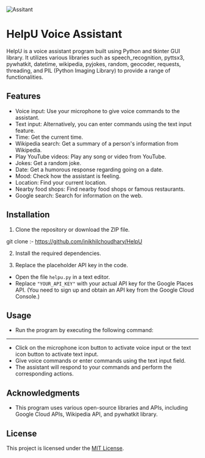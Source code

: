 
![Assitant](https://github.com/inikhilchoudhary/HelpU-Assistant-/assets/94347474/307c33db-e291-4525-88ca-02575776340a)



# HelpU Voice Assistant

HelpU is a voice assistant program built using Python and tkinter GUI library. It utilizes various libraries such as speech_recognition, pyttsx3, pywhatkit, datetime, wikipedia, pyjokes, random, geocoder, requests, threading, and PIL (Python Imaging Library) to provide a range of functionalities.

## Features

- Voice input: Use your microphone to give voice commands to the assistant.
- Text input: Alternatively, you can enter commands using the text input feature.
- Time: Get the current time.
- Wikipedia search: Get a summary of a person's information from Wikipedia.
- Play YouTube videos: Play any song or video from YouTube.
- Jokes: Get a random joke.
- Date: Get a humorous response regarding going on a date.
- Mood: Check how the assistant is feeling.
- Location: Find your current location.
- Nearby food shops: Find nearby food shops or famous restaurants.
- Google search: Search for information on the web.

## Installation

1. Clone the repository or download the ZIP file.

git clone :- https://github.com/inikhilchoudhary/HelpU

2. Install the required dependencies.


3. Replace the placeholder API key in the code.

- Open the file `helpu.py` in a text editor.
- Replace `"YOUR_API_KEY"` with your actual API key for the Google Places API. (You need to sign up and obtain an API key from the Google Cloud Console.)

## Usage

- Run the program by executing the following command:


---------------------------------------------------------------------------------------------------------------------------------------------------------------------------------------------------------


- Click on the microphone icon button to activate voice input or the text icon button to activate text input.
- Give voice commands or enter commands using the text input field.
- The assistant will respond to your commands and perform the corresponding actions.

## Acknowledgments

- This program uses various open-source libraries and APIs, including Google Cloud APIs, Wikipedia API, and pywhatkit library.

## License

This project is licensed under the [MIT License](LICENSE).
